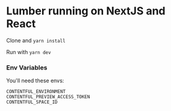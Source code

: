 # Lumber running on NextJS and React

Clone and `yarn install`

Run with `yarn dev`

### Env Variables

You'll need these envs:

```CONTENTFUL_ACCESS_TOKEN
CONTENTFUL_ENVIRONMENT
CONTENTFUL_PREVIEW_ACCESS_TOKEN
CONTENTFUL_SPACE_ID

